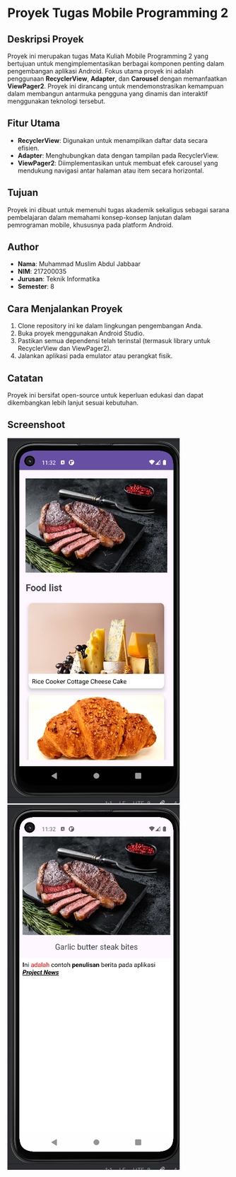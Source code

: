 # Proyek Tugas Mobile Programming 2

## Deskripsi Proyek
Proyek ini merupakan tugas Mata Kuliah Mobile Programming 2 yang bertujuan untuk mengimplementasikan berbagai komponen penting dalam pengembangan aplikasi Android. Fokus utama proyek ini adalah penggunaan **RecyclerView**, **Adapter**, dan **Carousel** dengan memanfaatkan **ViewPager2**. Proyek ini dirancang untuk mendemonstrasikan kemampuan dalam membangun antarmuka pengguna yang dinamis dan interaktif menggunakan teknologi tersebut.

## Fitur Utama
- **RecyclerView**: Digunakan untuk menampilkan daftar data secara efisien.
- **Adapter**: Menghubungkan data dengan tampilan pada RecyclerView.
- **ViewPager2**: Diimplementasikan untuk membuat efek carousel yang mendukung navigasi antar halaman atau item secara horizontal.

## Tujuan
Proyek ini dibuat untuk memenuhi tugas akademik sekaligus sebagai sarana pembelajaran dalam memahami konsep-konsep lanjutan dalam pemrograman mobile, khususnya pada platform Android.

## Author
- **Nama**: Muhammad Muslim Abdul Jabbaar  
- **NIM**: 217200035  
- **Jurusan**: Teknik Informatika  
- **Semester**: 8  

## Cara Menjalankan Proyek
1. Clone repository ini ke dalam lingkungan pengembangan Anda.
2. Buka proyek menggunakan Android Studio.
3. Pastikan semua dependensi telah terinstal (termasuk library untuk RecyclerView dan ViewPager2).
4. Jalankan aplikasi pada emulator atau perangkat fisik.

## Catatan
Proyek ini bersifat open-source untuk keperluan edukasi dan dapat dikembangkan lebih lanjut sesuai kebutuhan.

## Screenshoot

![SS-1](./ss1.png)
![SS-2](./ss2.png)
